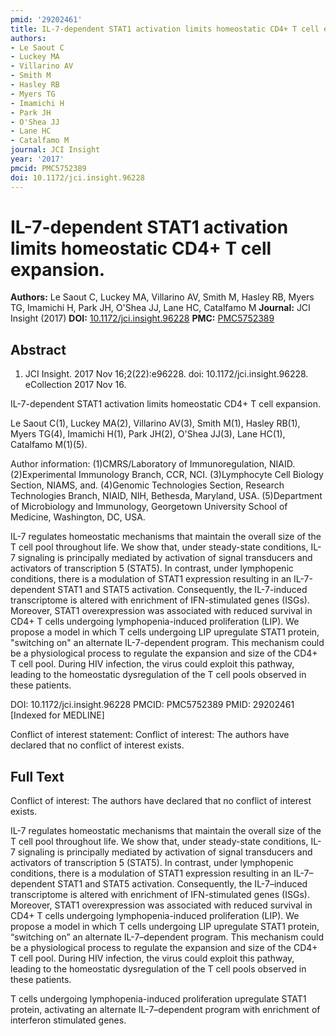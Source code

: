 ```yaml
---
pmid: '29202461'
title: IL-7-dependent STAT1 activation limits homeostatic CD4+ T cell expansion.
authors:
- Le Saout C
- Luckey MA
- Villarino AV
- Smith M
- Hasley RB
- Myers TG
- Imamichi H
- Park JH
- O'Shea JJ
- Lane HC
- Catalfamo M
journal: JCI Insight
year: '2017'
pmcid: PMC5752389
doi: 10.1172/jci.insight.96228
---
```


# IL-7-dependent STAT1 activation limits homeostatic CD4+ T cell expansion.
**Authors:** Le Saout C, Luckey MA, Villarino AV, Smith M, Hasley RB, Myers TG, Imamichi H, Park JH, O'Shea JJ, Lane HC, Catalfamo M
**Journal:** JCI Insight (2017)
**DOI:** [10.1172/jci.insight.96228](https://doi.org/10.1172/jci.insight.96228)
**PMC:** [PMC5752389](https://www.ncbi.nlm.nih.gov/pmc/articles/PMC5752389/)

## Abstract

1. JCI Insight. 2017 Nov 16;2(22):e96228. doi: 10.1172/jci.insight.96228. 
eCollection 2017 Nov 16.

IL-7-dependent STAT1 activation limits homeostatic CD4+ T cell expansion.

Le Saout C(1), Luckey MA(2), Villarino AV(3), Smith M(1), Hasley RB(1), Myers 
TG(4), Imamichi H(1), Park JH(2), O'Shea JJ(3), Lane HC(1), Catalfamo M(1)(5).

Author information:
(1)CMRS/Laboratory of Immunoregulation, NIAID.
(2)Experimental Immunology Branch, CCR, NCI.
(3)Lymphocyte Cell Biology Section, NIAMS, and.
(4)Genomic Technologies Section, Research Technologies Branch, NIAID, NIH, 
Bethesda, Maryland, USA.
(5)Department of Microbiology and Immunology, Georgetown University School of 
Medicine, Washington, DC, USA.

IL-7 regulates homeostatic mechanisms that maintain the overall size of the T 
cell pool throughout life. We show that, under steady-state conditions, IL-7 
signaling is principally mediated by activation of signal transducers and 
activators of transcription 5 (STAT5). In contrast, under lymphopenic 
conditions, there is a modulation of STAT1 expression resulting in an 
IL-7-dependent STAT1 and STAT5 activation. Consequently, the IL-7-induced 
transcriptome is altered with enrichment of IFN-stimulated genes (ISGs). 
Moreover, STAT1 overexpression was associated with reduced survival in CD4+ T 
cells undergoing lymphopenia-induced proliferation (LIP). We propose a model in 
which T cells undergoing LIP upregulate STAT1 protein, "switching on" an 
alternate IL-7-dependent program. This mechanism could be a physiological 
process to regulate the expansion and size of the CD4+ T cell pool. During HIV 
infection, the virus could exploit this pathway, leading to the homeostatic 
dysregulation of the T cell pools observed in these patients.

DOI: 10.1172/jci.insight.96228
PMCID: PMC5752389
PMID: 29202461 [Indexed for MEDLINE]

Conflict of interest statement: Conflict of interest: The authors have declared 
that no conflict of interest exists.

## Full Text

Conflict of interest: The authors have declared that no conflict of interest exists.

IL-7 regulates homeostatic mechanisms that maintain the overall size of the T cell pool throughout life. We show that, under steady-state conditions, IL-7 signaling is principally mediated by activation of signal transducers and activators of transcription 5 (STAT5). In contrast, under lymphopenic conditions, there is a modulation of STAT1 expression resulting in an IL-7–dependent STAT1 and STAT5 activation. Consequently, the IL-7–induced transcriptome is altered with enrichment of IFN-stimulated genes (ISGs). Moreover, STAT1 overexpression was associated with reduced survival in CD4+ T cells undergoing lymphopenia-induced proliferation (LIP). We propose a model in which T cells undergoing LIP upregulate STAT1 protein, “switching on” an alternate IL-7–dependent program. This mechanism could be a physiological process to regulate the expansion and size of the CD4+ T cell pool. During HIV infection, the virus could exploit this pathway, leading to the homeostatic dysregulation of the T cell pools observed in these patients.

T cells undergoing lymphopenia-induced proliferation upregulate STAT1 protein, activating an alternate IL-7–dependent program with enrichment of interferon stimulated genes.
